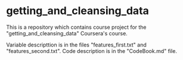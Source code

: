 # getting_and_cleansing_data
This is a repository which contains course project for the "getting_and_cleansing_data" Coursera's course.

Variable descripttion is in the files "features_first.txt" and "features_second.txt".
Code description is in the "CodeBook.md" file.
